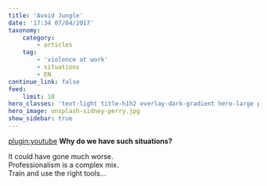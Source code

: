 ```yaml
---
title: 'Avoid Jungle'
date: '17:34 07/04/2017'
taxonomy:
    category:
        - articles
    tag:
        - 'violence at work'
        - situations
        - EN
continue_link: false
feed:
    limit: 10
hero_classes: 'text-light title-h1h2 overlay-dark-gradient hero-large parallax'
hero_image: unsplash-sidney-perry.jpg
show_sidebar: true
---
```


[plugin:youtube](https://www.youtube.com/watch?time_continue=3&v=6SMUIL4y1uM)
**Why do we have such situations?**

It could have gone much worse.  
Professionalism is a complex mix.  
Train and use the right tools…